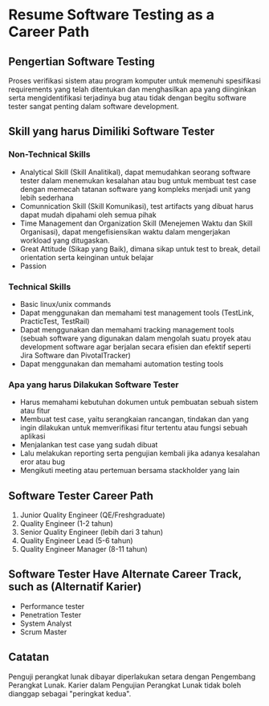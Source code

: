 # Resume Software Testing as a Career Path

## Pengertian Software Testing

<aside>
Proses verifikasi sistem atau program komputer untuk memenuhi spesifikasi requirements yang telah ditentukan dan menghasilkan apa yang diinginkan serta mengidentifikasi terjadinya bug atau tidak dengan begitu software tester sangat penting dalam software development.
</aside>

## Skill yang harus Dimiliki Software Tester

### Non-Technical Skills

- Analytical Skill (Skill Analitikal), dapat memudahkan seorang software tester dalam menemukan kesalahan atau bug untuk membuat test case dengan memecah tatanan software yang kompleks menjadi unit yang lebih sederhana 
- Comunnication Skill (Skill Komunikasi), test artifacts yang dibuat harus dapat mudah dipahami oleh semua pihak
- Time Management dan Organization Skill (Menejemen Waktu dan Skill Organisasi), dapat mengefisiensikan waktu dalam mengerjakan workload yang ditugaskan.
- Great Attitude (Sikap yang Baik), dimana sikap untuk test to break, detail orientation serta keinginan untuk belajar
- Passion 

### Technical Skills

- Basic linux/unix commands
- Dapat menggunakan dan memahami test management tools (TestLink, PracticTest, TestRail)
- Dapat menggunakan dan memahami tracking management tools (sebuah software yang digunakan dalam mengolah suatu proyek atau development software agar berjalan secara efisien dan efektif seperti Jira Software dan PivotalTracker)
- Dapat menggunakan dan memahami automation testing tools

### Apa yang harus Dilakukan Software Tester

- Harus memahami kebutuhan dokumen untuk pembuatan sebuah sistem atau fitur
- Membuat test case, yaitu serangkaian rancangan, tindakan dan yang ingin dilakukan untuk memverifikasi fitur tertentu atau fungsi sebuah aplikasi
- Menjalankan test case yang sudah dibuat 
- Lalu melakukan reporting serta pengujian kembali jika adanya kesalahan eror atau bug
- Mengikuti meeting atau pertemuan bersama stackholder yang lain 

## Software Tester Career Path

1. Junior Quality Engineer (QE/Freshgraduate)
1. Quality Engineer (1-2 tahun)
1. Senior Quality Engineer (lebih dari 3 tahun)
1. Quality Engineer Lead (5-6 tahun)
1. Quality Engineer Manager (8-11 tahun)

## Software Tester Have Alternate Career Track, such as (Alternatif Karier)

- Performance tester
- Penetration Tester
- System Analyst
- Scrum Master

## Catatan

<aside>
Penguji perangkat lunak dibayar diperlakukan setara dengan Pengembang Perangkat Lunak. Karier dalam Pengujian Perangkat Lunak tidak boleh dianggap sebagai "peringkat kedua".
</aside>

